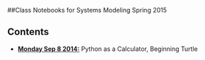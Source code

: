 ##Class Notebooks for Systems Modeling Spring 2015

Contents
------

* [**Monday Sep 8 2014:**](http://nbviewer.ipython.org/github/bblais/Systems-Modeling-Spring-2015-Notebooks/blob/master/Tuesday_Feb_10_2015.ipynb) Python as a Calculator, Beginning Turtle
